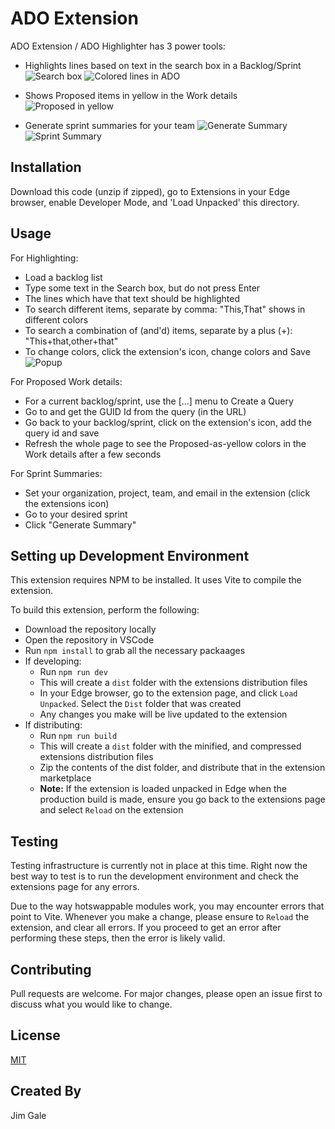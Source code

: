 # ADO Extension

ADO Extension / ADO Highlighter has 3 power tools:
* Highlights lines based on text in the search box in a Backlog/Sprint
![Search box](https://raw.githubusercontent.com/JimGaleForce/AdoExtension/main/search.png "Search box")
![Colored lines in ADO](https://raw.githubusercontent.com/JimGaleForce/AdoExtension/main/colors.png "Colored lines")

* Shows Proposed items in yellow in the Work details
![Proposed in yellow](https://raw.githubusercontent.com/JimGaleForce/AdoExtension/main/proposed.png "Proposed")

* Generate sprint summaries for your team
![Generate Summary](https://raw.githubusercontent.com/JimGaleForce/AdoExtension/main/generateSummary.png "Generate Summary")
![Sprint Summary](https://raw.githubusercontent.com/JimGaleForce/AdoExtension/main/sprintSummary.png "Sprint Summary")

## Installation

Download this code (unzip if zipped), go to Extensions in your Edge browser, enable Developer Mode, and 'Load Unpacked' this directory.

## Usage

For Highlighting:
* Load a backlog list
* Type some text in the Search box, but do not press Enter
* The lines which have that text should be highlighted
* To search different items, separate by comma: "This,That" shows in different colors
* To search a combination of (and'd) items, separate by a plus (+): "This+that,other+that"
* To change colors, click the extension's icon, change colors and Save
![Popup](https://raw.githubusercontent.com/JimGaleForce/AdoExtension/main/popup.png "Popup")

For Proposed Work details:
* For a current backlog/sprint, use the [...] menu to Create a Query
* Go to and get the GUID Id from the query (in the URL)
* Go back to your backlog/sprint, click on the extension's icon, add the query id and save
* Refresh the whole page to see the Proposed-as-yellow colors in the Work details after a few seconds

For Sprint Summaries:
* Set your organization, project, team, and email in the extension (click the extensions icon)
* Go to your desired sprint
* Click "Generate Summary" 

## Setting up Development Environment

This extension requires NPM to be installed. It uses Vite to compile the extension.

To build this extension, perform the following:
* Download the repository locally
* Open the repository in VSCode
* Run `npm install` to grab all the necessary packaages
* If developing:
  * Run `npm run dev`
  * This will create a `dist` folder with the extensions distribution files
  * In your Edge browser, go to the extension page, and click `Load Unpacked`. Select the `Dist` folder that was created
  * Any changes you make will be live updated to the extension
* If distributing:
  * Run `npm run build`
  * This will create a `dist` folder with the minified, and compressed extensions distribution files
  * Zip the contents of the dist folder, and distribute that in the extension marketplace
  * **Note:** If the extension is loaded unpacked in Edge when the production build is made, ensure you go back to the extensions page and select `Reload` on the extension

## Testing

Testing infrastructure is currently not in place at this time. Right now the best way to test is to run the development environment and check the extensions page for any errors.

Due to the way hotswappable modules work, you may encounter errors that point to Vite. Whenever you make a change, please ensure to `Reload` the extension, and clear all errors.
If you proceed to get an error after performing these steps, then the error is likely valid.

## Contributing
Pull requests are welcome. For major changes, please open an issue first to discuss what you would like to change.

## License
[MIT](https://choosealicense.com/licenses/mit/)

## Created By

Jim Gale